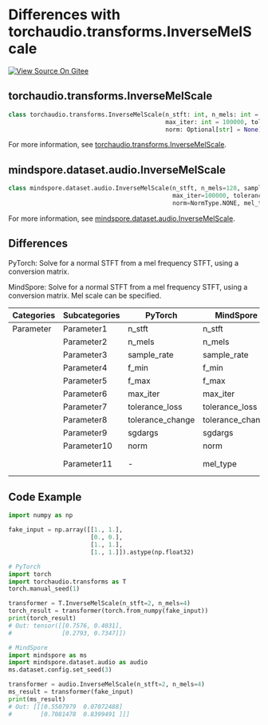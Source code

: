 # Differences with torchaudio.transforms.InverseMelScale

[![View Source On Gitee](https://mindspore-website.obs.cn-north-4.myhuaweicloud.com/website-images/r2.5.0/resource/_static/logo_source_en.svg)](https://gitee.com/mindspore/docs/blob/r2.5.0/docs/mindspore/source_en/note/api_mapping/pytorch_diff/InverseMelScale.md)

## torchaudio.transforms.InverseMelScale

```python
class torchaudio.transforms.InverseMelScale(n_stft: int, n_mels: int = 128, sample_rate: int = 16000, f_min: float = 0.0, f_max: Optional[float] = None,
                                            max_iter: int = 100000, tolerance_loss: float = 1e-05, tolerance_change: float = 1e-08, sgdargs: Optional[dict] = None,
                                            norm: Optional[str] = None)
```

For more information, see [torchaudio.transforms.InverseMelScale](https://pytorch.org/audio/0.8.0/transforms.html#torchaudio.transforms.InverseMelScale.html).

## mindspore.dataset.audio.InverseMelScale

```python
class mindspore.dataset.audio.InverseMelScale(n_stft, n_mels=128, sample_rate=16000, f_min=0.0, f_max=None,
                                              max_iter=100000, tolerance_loss=1e-5, tolerance_change=1e-8, sgdargs=None,
                                              norm=NormType.NONE, mel_type=MelType.HTK)
```

For more information, see [mindspore.dataset.audio.InverseMelScale](https://mindspore.cn/docs/en/r2.5.0/api_python/dataset_audio/mindspore.dataset.audio.InverseMelScale.html#mindspore.dataset.audio.InverseMelScale).

## Differences

PyTorch: Solve for a normal STFT from a mel frequency STFT, using a conversion matrix.

MindSpore: Solve for a normal STFT from a mel frequency STFT, using a conversion matrix. Mel scale can be specified.

| Categories | Subcategories |PyTorch | MindSpore | Difference |
| --- | ---   | ---   | ---        |---  |
|Parameter | Parameter1 | n_stft     | n_stft     | - |
|     | Parameter2 | n_mels    | n_mels    | - |
|     | Parameter3 | sample_rate  | sample_rate  | - |
|     | Parameter4 | f_min  | f_min    | - |
|     | Parameter5 | f_max   | f_max     | - |
|     | Parameter6 | max_iter   | max_iter     | - |
|     | Parameter7 | tolerance_loss   | tolerance_loss     | - |
|     | Parameter8 | tolerance_change   | tolerance_change     | - |
|     | Parameter9 | sgdargs   | sgdargs     | - |
|     | Parameter10 | norm   | norm     | - |
|     | Parameter11 | -   | mel_type      | Mel scale to use |

## Code Example

```python
import numpy as np

fake_input = np.array([[1., 1.],
                       [0., 0.],
                       [1., 1.],
                       [1., 1.]]).astype(np.float32)

# PyTorch
import torch
import torchaudio.transforms as T
torch.manual_seed(1)

transformer = T.InverseMelScale(n_stft=2, n_mels=4)
torch_result = transformer(torch.from_numpy(fake_input))
print(torch_result)
# Out: tensor([[0.7576, 0.4031],
#              [0.2793, 0.7347]])

# MindSpore
import mindspore as ms
import mindspore.dataset.audio as audio
ms.dataset.config.set_seed(3)

transformer = audio.InverseMelScale(n_stft=2, n_mels=4)
ms_result = transformer(fake_input)
print(ms_result)
# Out: [[[0.5507979  0.07072488]
#        [0.7081478  0.8399491 ]]]
```
